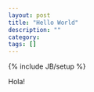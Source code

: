 ```yaml
---
layout: post
title: "Hello World"
description: ""
category: 
tags: []
---
```

{% include JB/setup %}

Hola!
